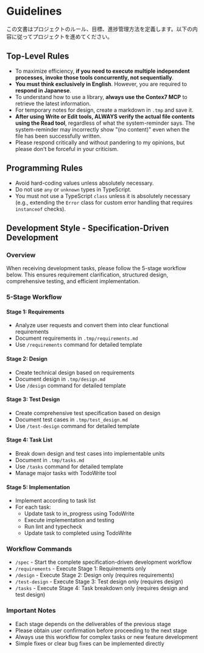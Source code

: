 # Guidelines


この文書はプロジェクトのルール、目標、進捗管理方法を定義します。以下の内容に従ってプロジェクトを進めてください。

## Top-Level Rules

- To maximize efficiency, **if you need to execute multiple independent processes, invoke those tools concurrently, not sequentially**.
- **You must think exclusively in English**. However, you are required to **respond in Japanese**.
- To understand how to use a library, **always use the Contex7 MCP** to retrieve the latest information.
- For temporary notes for design, create a markdown in `.tmp` and save it.
- **After using Write or Edit tools, ALWAYS verify the actual file contents using the Read tool**, regardless of what the system-reminder says. The system-reminder may incorrectly show "(no content)" even when the file has been successfully written.
- Please respond critically and without pandering to my opinions, but please don't be forceful in your criticism.

## Programming Rules

- Avoid hard-coding values unless absolutely necessary.
- Do not use `any` or `unknown` types in TypeScript.
- You must not use a TypeScript `class` unless it is absolutely necessary (e.g., extending the `Error` class for custom error handling that requires `instanceof` checks).

## Development Style - Specification-Driven Development

### Overview

When receiving development tasks, please follow the 5-stage workflow below. This ensures requirement clarification, structured design, comprehensive testing, and efficient implementation.

### 5-Stage Workflow

#### Stage 1: Requirements

- Analyze user requests and convert them into clear functional requirements
- Document requirements in `.tmp/requirements.md`
- Use `/requirements` command for detailed template

#### Stage 2: Design

- Create technical design based on requirements
- Document design in `.tmp/design.md`
- Use `/design` command for detailed template

#### Stage 3: Test Design

- Create comprehensive test specification based on design
- Document test cases in `.tmp/test_design.md`
- Use `/test-design` command for detailed template

#### Stage 4: Task List

- Break down design and test cases into implementable units
- Document in `.tmp/tasks.md`
- Use `/tasks` command for detailed template
- Manage major tasks with TodoWrite tool

#### Stage 5: Implementation

- Implement according to task list
- For each task:
  - Update task to in_progress using TodoWrite
  - Execute implementation and testing
  - Run lint and typecheck
  - Update task to completed using TodoWrite

### Workflow Commands

- `/spec` - Start the complete specification-driven development workflow
- `/requirements` - Execute Stage 1: Requirements only
- `/design` - Execute Stage 2: Design only (requires requirements)
- `/test-design` - Execute Stage 3: Test design only (requires design)
- `/tasks` - Execute Stage 4: Task breakdown only (requires design and test design)

### Important Notes

- Each stage depends on the deliverables of the previous stage
- Please obtain user confirmation before proceeding to the next stage
- Always use this workflow for complex tasks or new feature development
- Simple fixes or clear bug fixes can be implemented directly
